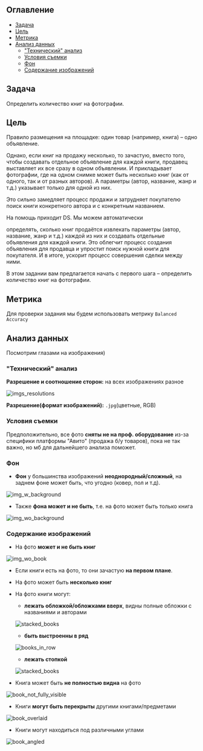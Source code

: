 ## Оглавление

- [Задача](#задача)
- [Цель](#цель)
- [Метрика](#метрика)
- [Анализ данных](#анализ-данных)
    - ["Технический" анализ](#технический-анализ)
    - [Условия съемки](#условия-съемки)
    - [Фон](#фон)
    - [Содержание изображений](#содержание-изображений)


## Задача

Определить количество книг на фотографии.

## Цель

Правило размещения на площадке: один товар (например, книга) – одно объявление.

Однако, если книг на продажу несколько, то зачастую, вместо того, чтобы создавать отдельное объявление для каждой книги, продавец выставляет их все сразу в одном объявлении. И прикладывает фотографии, где на одном снимке может быть несколько книг (как от одного, так и от разных авторов). А параметры (автор, название, жанр и т.д.) указывает только для одной из них.

Это сильно замедляет процесс продажи и затрудняет покупателю поиск книги конкретного автора и с конкретным названием.

На помощь приходит DS. Мы можем автоматически

определять, сколько книг продаётся
извлекать параметры (автор, название, жанр и т.д.) каждой из них
и создавать отдельные объявления для каждой книги.
Это облегчит процесс создания объявления для продавца и упростит поиск нужной книги для покупателя. И в итоге, ускорит процесс совершения сделки между ними.

В этом задании вам предлагается начать с первого шага – определить количество книг на фотографии.

## Метрика

Для проверки задания мы будем использовать метрику ```Balanced Accuracy```

## Анализ данных

Посмотрим глазами на изображения)

### "Технический" анализ
**Разрешение и соотношение сторон:** на всех изображениях разное

![imgs_resolutions](imgs/imgs_resolutions.png)

**Разрешение(формат изображений):** ```.jpg```(цветные, RGB)

### Условия съемки
Предположительно, все фото **сняты не на проф. оборудование** из-за специфики платформы "Авито" (продажа б/у товаров), пока не так важно, но мб для дальнейшего анализа поможет.

### Фон
- **Фон** у большинства изображений **неоднородный/сложный**, на заднем фоне может быть, что угодно (ковер, пол и т.д). 

![img_w_background](task_images/0.jpg)

- Также **фона может и не быть**, т.е. на фото может быть только книга

![img_wo_background](task_images/181.jpg)

### Содержание изображений
- На фото **может и не быть книг**

![img_wo_book](task_images/9.jpg)

- Если книги есть на фото, то они зачастую **на первом плане**.

- На фото может быть **несколько книг**

- На фото книги могут:
    - **лежать обложкой/обложками вверх**, видны полные обложки с названиями и авторами

    ![stacked_books](task_images/27.jpg)

    - **быть выстроенны в ряд**

    ![books_in_row](task_images/27.jpg)

    - **лежать стопкой**

    ![stacked_books](task_images/18.jpg)

- Книга может быть **не полностью видна** на фото

![book_not_fully_visible](task_images/70.jpg)

- Книги **могут быть перекрыты** другими книгами/предметами

![book_overlaid](task_images/56.jpg)

- Книги могут находиться под различными углами 

![book_angled](task_images/12.jpg)
